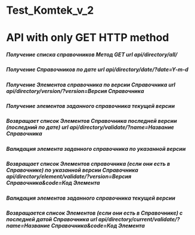 # Test_Komtek_v_2
# API with only GET HTTP method
##### Получение списка справочников Метод GET url api/directory/all/
##### 

##### Получение Справочников по дате url api/directory/date/?date=Y-m-d
##### 

##### Получение Элементов справочника по версии Справочника url api/directory/version/?version=Версия Справочника

##### 

##### Получение элементов заданного справочника текущей версии
##### Возвращает список Элементов Справочника последней версии (последний по дате) url api/directory/validate/?name=Название Справочника
##### 

##### Валидация элемента заданного справочника по указанной версии
##### Возвращает список Элементов справочника (если они есть в Справочнике) по указанной версии Справочника  api/directory/element/validate/?version=Версия Справочника&code=Код Элемента
#####

##### Валидация элементов заданного справочника текущей версии
##### Возвращается список Элементов (если они есть в Справочнике) с последней датой Справочника url api/directory/current/validate/?name=Название Справочника&code=Код Элемента
##### 
